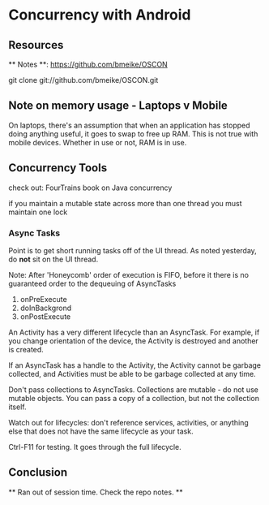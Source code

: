 # Concurrency with Android

## Resources

** Notes **: https://github.com/bmeike/OSCON

git clone git://github.com/bmeike/OSCON.git


## Note on memory usage - Laptops v Mobile

On laptops, there's an assumption that when an application has stopped doing anything useful, it goes to swap to free up RAM. This is not true with mobile devices. Whether in use or not, RAM is in use.

## Concurrency Tools

check out: FourTrains book on Java concurrency

if you maintain a mutable state across more than one thread you must maintain one lock

### Async Tasks

Point is to get short running tasks off of the UI thread. As noted yesterday, do __not__ sit on the UI thread.

Note: After 'Honeycomb' order of execution is FIFO, before it there is no guaranteed order to the dequeuing of AsyncTasks

1. onPreExecute
2. doInBackgrond
3. onPostExecute

An Activity has a very different lifecycle than an AsyncTask. For example, if you change orientation of the device, the Activity is destroyed and another is created.

If an AsyncTask has a handle to the Activity, the Activity cannot be garbage collected, and Activities must be able to be garbage collected at any time.

Don't pass collections to AsyncTasks. Collections are mutable - do not use mutable objects. You can pass a copy of a collection, but not the collection itself.

Watch out for lifecycles: don't reference services, activities, or anything else that does not have the same lifecycle as your task.

Ctrl-F11 for testing. It goes through the full lifecycle.

## Conclusion

** Ran out of session time. Check the repo notes. **
